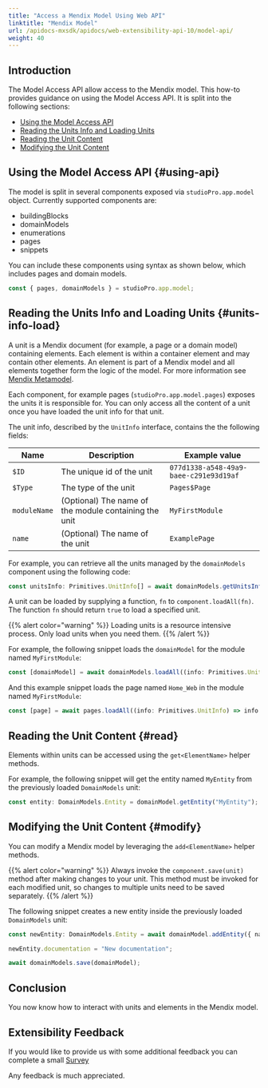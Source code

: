 ```yaml
---
title: "Access a Mendix Model Using Web API"
linktitle: "Mendix Model"
url: /apidocs-mxsdk/apidocs/web-extensibility-api-10/model-api/
weight: 40
---
```


## Introduction 

The Model Access API allow access to the Mendix model. This how-to provides guidance on using the Model Access API. It is split into the following sections:

* [Using the Model Access API](#using-api)
* [Reading the Units Info and Loading Units](#units-info-load)
* [Reading the Unit Content](#read)
* [Modifying the Unit Content](#modify)

## Using the Model Access API {#using-api}

The model is split in several components exposed via `studioPro.app.model` object. Currently supported components are:

* buildingBlocks
* domainModels
* enumerations
* pages
* snippets

You can include these components using syntax as shown below, which includes pages and domain models.

```ts
const { pages, domainModels } = studioPro.app.model;
```

## Reading the Units Info and Loading Units {#units-info-load}

A unit is a Mendix document (for example, a page or a domain model) containing elements. Each element is within a container element and may contain other elements. An element is part of a Mendix model and all elements together form the logic of the model. For more information see [Mendix Metamodel](/apidocs-mxsdk/mxsdk/mendix-metamodel/).

Each component, for example pages (`studioPro.app.model.pages`) exposes the units it is responsible for. You can only access all the content of a unit once you have loaded the unit info for that unit.

The unit info, described by the `UnitInfo` interface, contains the the following fields:

| Name | Description | Example value |
| --- | --- | --- |
| `$ID` | The unique id of the unit | `077d1338-a548-49a9-baee-c291e93d19af` |
| `$Type` | The type of the unit | `Pages$Page` |
| `moduleName` | (Optional) The name of the module containing the unit | `MyFirstModule` | 
| `name` | (Optional) The name of the unit | `ExamplePage` |

For example, you can retrieve all the units managed by the `domainModels` component using the following code:

```ts
const unitsInfo: Primitives.UnitInfo[] = await domainModels.getUnitsInfo()
```

A unit can be loaded by supplying a function, `fn` to `component.loadAll(fn)`. The function `fn` should return `true`  to load a specified unit.

{{% alert color="warning" %}}
Loading units is a resource intensive process. Only load units when you need them.
{{% /alert %}}

For example, the following snippet loads the `domainModel` for the module named `MyFirstModule`:

```ts
const [domainModel] = await domainModels.loadAll((info: Primitives.UnitInfo) => info.moduleName === 'MyFirstModule');
```

And this example snippet loads the page named `Home_Web` in the module named `MyFirstModule`:

```ts
const [page] = await pages.loadAll((info: Primitives.UnitInfo) => info.moduleName === 'MyFirstModule' && info.name === 'Home_Web')
```

## Reading the Unit Content {#read}

Elements within units can be accessed using the `get<ElementName>` helper methods.

For example, the following snippet will get the entity named `MyEntity` from the previously loaded `DomainModels` unit:

```ts
const entity: DomainModels.Entity = domainModel.getEntity("MyEntity");
```

## Modifying the Unit Content {#modify}

You can modify a Mendix model by leveraging the `add<ElementName>` helper methods.

{{% alert color="warning" %}}
Always invoke the `component.save(unit)` method after making changes to your unit. This method must be invoked for each modified unit, so changes to multiple units need to be saved separately.
{{% /alert %}}

The following snippet creates a new entity inside the previously loaded `DomainModels` unit:

```ts
const newEntity: DomainModels.Entity = await domainModel.addEntity({ name: "NewEntity", attributes: [{ name: "MyAttribute", type: "AutoNumber" }]});

newEntity.documentation = "New documentation";

await domainModels.save(domainModel);
```

## Conclusion

You now know how to interact with units and elements in the Mendix model.

## Extensibility Feedback

If you would like to provide us with some additional feedback you can complete a small [Survey](https://survey.alchemer.eu/s3/90801191/Extensibility-Feedback)

Any feedback is much appreciated.
